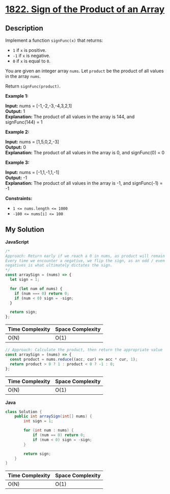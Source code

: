 # [1822. Sign of the Product of an Array](https://leetcode.com/problems/sign-of-the-product-of-an-array)

## Description

Implement a function `signFunc(x)` that returns:

- `1` if `x` is positive.
- `-1` if `x` is negative.
- `0` if `x` is equal to `0`.

You are given an integer array `nums`. Let `product` be the product of all values in the array `nums`.

Return `signFunc(product)`.

**Example 1:**

**Input:** nums = [-1,-2,-3,-4,3,2,1]  
**Output:** 1  
**Explanation:** The product of all values in the array is 144, and signFunc(144) = 1

**Example 2:**

**Input:** nums = [1,5,0,2,-3]  
**Output:** 0  
**Explanation:** The product of all values in the array is 0, and signFunc(0) = 0

**Example 3:**

**Input:** nums = [-1,1,-1,1,-1]  
**Output:** -1  
**Explanation:** The product of all values in the array is -1, and signFunc(-1) = -1

**Constraints:**

- `1 <= nums.length <= 1000`
- `-100 <= nums[i] <= 100`

## My Solution

**JavaScript**

```js
/*
Approach: Return early if we reach a 0 in nums, as product will remain 0.
Every time we encounter a negative, we flip the sign, as an odd / even number of
negatives is what ultimately dictates the sign.
*/
const arraySign = (nums) => {
  let sign = 1;

  for (let num of nums) {
    if (num === 0) return 0;
    if (num < 0) sign = -sign;
  }

  return sign;
};
```

| Time Complexity | Space Complexity |
| --------------- | ---------------- |
| O(N)            | O(1)             |

```js
// Approach: Calculate the product, then return the appropriate value
const arraySign = (nums) => {
  const product = nums.reduce((acc, cur) => acc * cur, 1);
  return product > 0 ? 1 : product < 0 ? -1 : 0;
};
```

| Time Complexity | Space Complexity |
| --------------- | ---------------- |
| O(N)            | O(1)             |

**Java**

```java
class Solution {
    public int arraySign(int[] nums) {
        int sign = 1;

        for (int num : nums) {
            if (num == 0) return 0;
            if (num < 0) sign = -sign;
        }

        return sign;
    }
}
```

| Time Complexity | Space Complexity |
| --------------- | ---------------- |
| O(N)            | O(1)             |
